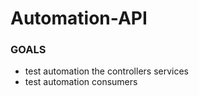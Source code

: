 # Automation-API

### GOALS

* test automation the controllers services
* test automation consumers
